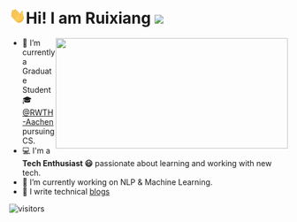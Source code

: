 <h1> <img src="https://raw.githubusercontent.com/ABSphreak/ABSphreak/master/gifs/Hi.gif" width="30px">Hi! I am Ruixiang <img src="https://emojis.slackmojis.com/emojis/images/1531849430/4246/blob-sunglasses.gif?1531849430" width="30px">
</h1>

<img width="420" height="200" src="https://media.giphy.com/media/BemKqR9RDK4V2/giphy.gif" align=right>


- 🔭 I’m currently a Graduate Student 🎓[@RWTH-Aachen](https://www.rwth-aachen.de/go/id/a/?lidx=1) pursuing CS.
- 💻 I'm a **Tech Enthusiast 😃** passionate about learning and working with new tech.
- 🌱 I’m currently working on NLP & Machine Learning. 
- 📝 I write technical [blogs](https://ichbinhandsome.github.io/)

![visitors](https://visitor-badge.glitch.me/badge?page_id=ichbinhandsome.ichbinhandsome)
<!--
**ichbinhandsome/ichbinhandsome** is a ✨ _special_ ✨ repository because its `README.md` (this file) appears on your GitHub profile.

Here are some ideas to get you started:

- 🔭 I’m currently working on ...
- 🌱 I’m currently learning ...
- 👯 I’m looking to collaborate on ...
- 🤔 I’m looking for help with ...
- 💬 Ask me about ...
- 📫 How to reach me: ...
- 😄 Pronouns: ...
- ⚡ Fun fact: ...
-->
